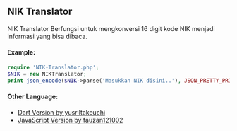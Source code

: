 ## NIK Translator

NIK Translator Berfungsi untuk mengkonversi 16 digit kode NIK menjadi informasi yang bisa dibaca.

#### Example:
```php
require 'NIK-Translator.php';
$NIK = new NIKTranslator;
print json_encode($NIK->parse('Masukkan NIK disini..'), JSON_PRETTY_PRINT);
```


#### Other Language:
* [Dart Version by yusriltakeuchi](https://github.com/yusriltakeuchi/nik_validator)
* [JavaScript Version by fauzan121002](https://github.com/fauzan121002/nik-validator)
